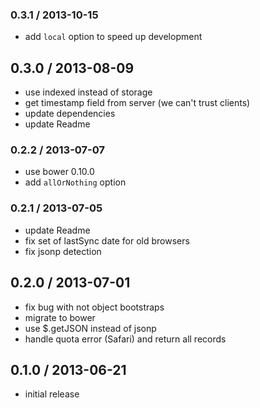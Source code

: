 ### 0.3.1 / 2013-10-15

  * add `local` option to speed up development

## 0.3.0 / 2013-08-09

  * use indexed instead of storage
  * get timestamp field from server (we can't trust clients)
  * update dependencies
  * update Readme

### 0.2.2 / 2013-07-07

  * use bower 0.10.0
  * add `allOrNothing` option

### 0.2.1 / 2013-07-05

  * update Readme
  * fix set of lastSync date for old browsers
  * fix jsonp detection

## 0.2.0 / 2013-07-01

  * fix bug with not object bootstraps
  * migrate to bower
  * use $.getJSON instead of jsonp
  * handle quota error (Safari) and return all records

## 0.1.0 / 2013-06-21

  * initial release
